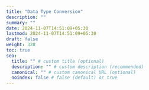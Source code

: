 ```yaml
---
title: "Data Type Conversion"
description: ""
summary: ""
date: 2024-11-07T14:51:09+05:30
lastmod: 2024-11-07T14:51:09+05:30
draft: false
weight: 328
toc: true
seo:
  title: "" # custom title (optional)
  description: "" # custom description (recommended)
  canonical: "" # custom canonical URL (optional)
  noindex: false # false (default) or true
---
```

